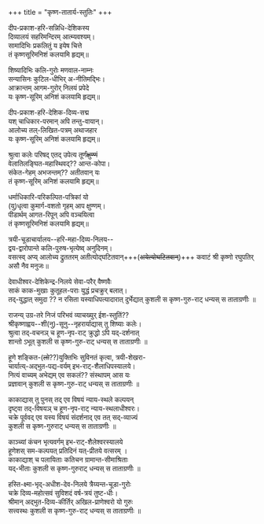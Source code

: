+++
title = "कृष्ण-तातार्य-स्तुतिः"
+++

दीप-प्रकाश-हरि-सन्निधि-देशिकस्य  
दिव्यालयं सहरिमन्दिरम् आत्म्यवश्यम्।  
सामादिभिः प्रकलितुं य इयेष चित्ते  
तं कृष्णसूरिमनिशं कलयामि हृद्यम्॥

शिष्यादिभिः कलि-गुरोः मणवाल-नाम्नः  
सन्यासिनः कुटिल-धीभिर् अ-नीतिमद्भिः।  
आक्रान्तम् आगम-गुरोर् निलयं प्रपेदे  
यः कृष्ण-सूरिम् अनिशं कलयामि हृद्यम्॥

दीप-प्रकाश-हरि-देशिक-दिव्य-सद्म  
यश् चाधिकार-परमान् अपि तन्तु-वायान्।  
आलोच्य तल्-लिखित-पत्रम् अथाजहार  
यः कृष्ण-सूरिम् अनिशं कलयामि हृद्यम्॥

श्रुत्वा कलेः परिषद् एतद् उपेत्य तूर्णं~~क्षुण्णं~~  
वेलातिलङ्घित-महास्थिवद्?? आन्त-कोपा।  
संकेत-गेहम् अभजन्तम्?? अतीतवान् यः  
तं कृष्ण-सूरिम् अनिशं कलयामि हृद्यम्॥

धर्माधिकारि-परिकल्पित-पत्रिकां यो  
(यु)धृत्वा कुमार्ग-वशतो गृहम् आप क्षुण्णम्।  
पीडार्थम् आगत-रिपून् अपि वञ्चयित्वा  
तं कृष्णसूरिमनिशं कलयामि हृद्यम्॥

त्रयी-चूडाचार्यालय--हरि-महा-दिव्य-निलय--  
द्वय-द्वारोपान्ते कलि-पुरुष-भृत्येष्व् अनुदिनम्।  
वसत्स्व् अप्य् आलोच्य द्रुततरम् अतीत्योद्घटितवान्+++(~~अयेत्योघटितवान्~~)+++
कवाटं श्री कृष्णो रघुपतिर् असौ नैव मनुजः॥

देवाधीश्वर-देशिकेन्द्र-निलये सेवा-परैर् वैष्णवैः  
साकं काक-मुखाः कुतूहल-पराः युद्धं प्रचक्रुर् बलात्।  
तद्-युद्धात् समुदा ?? न रसिता यस्याधिपत्यादारात् 
दुर्भेद्यात् कुशली स कृष्ण-गुरु-राट् धन्यस् स ताताग्रणीः ॥

राजन्य् उग्र-तरे निजं परिभवं व्याचख्युर् ईश-स्तुतिं??  
श्रीकृष्णाह्वय--शी(नु)-सूनु--नृहरार्याद्यास् तु शिष्याः कलेः।  
श्रुत्वा तद्-वचनञ् च हूण-नृप-राट् क्रुद्धो ऽपि यद्-दर्शनात्  
शान्तो ऽभूत् कुशली स कृष्ण-गुरु-राट् धन्यस् स ताताग्रणीः ॥

हूणे शङ्कित-(~~लो~~??)युक्तिभिः सुविनतं कृत्वा, त्रयी-शेखरा-  
चार्यात्य्-अद्भुत-पद्य-वर्यम् इभ-राट्-शैलाधिपस्यालये।  
नित्यं वाच्यम् अभेद्यम् एव सकलं?? संस्थापम् आस यः  
प्रज्ञावान् कुशली स कृष्ण-गुरु-राट् धन्यस् स ताताग्रणीः ॥

काकाद्यास् तु पुनस् तद् एव विषयं न्याय-स्थले कल्पयन्  
दृष्ट्वा तद्-विषयञ् च हूण-नृप-राट् न्याय-स्थलाधीश्वरः।  
चक्रे पूर्ववद् एव यस्य विषयं संदर्शनाद् एव तत् सद्-व्याज्यं  
कुशली स कृष्ण-गुरुराट् धन्यस् स ताताग्रणीः ॥

काञ्च्यां कंचन भृत्यवर्गम् इभ-राट्-शैलेश्वरस्यालये  
हूणेशस् सम-कल्पयत् प्रतिदिनं यत्-प्रीतये वत्सरम् ।  
काकाद्याश् च पलायिताः कतिचन ग्रामान्त-सीमाश्रिताः  
यद्-भीताः कुशली स कृष्ण-गुरुराट् धन्यस् स ताताग्रणीः ॥

हस्ति-क्ष्मा-भृद्-अधीश-देव-निलये त्रैय्यन्त-चूडा-गुरोः  
चक्रे दिव्य-महोत्सवं सुविशदं वर्ष-त्रयं तुष्ट-धीः।  
श्रीमान् अद्भुत-दिव्य-कीर्तिर् अखिल-प्राणेश्वरो यो गुरुः  
सत्त्वस्थः कुशली स कृष्ण-गुरु-राट् धन्यस् स ताताग्रणीः ॥
